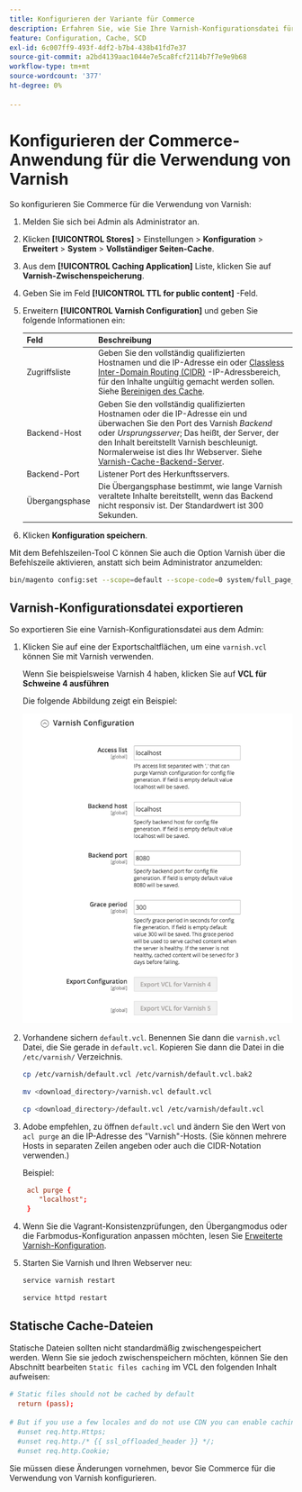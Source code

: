 ```yaml
---
title: Konfigurieren der Variante für Commerce
description: Erfahren Sie, wie Sie Ihre Varnish-Konfigurationsdatei für die Commerce-Anwendung aktualisieren und verwalten.
feature: Configuration, Cache, SCD
exl-id: 6c007ff9-493f-4df2-b7b4-438b41fd7e37
source-git-commit: a2bd4139aac1044e7e5ca8fcf2114b7f7e9e9b68
workflow-type: tm+mt
source-wordcount: '377'
ht-degree: 0%

---
```


# Konfigurieren der Commerce-Anwendung für die Verwendung von Varnish

So konfigurieren Sie Commerce für die Verwendung von Varnish:

1. Melden Sie sich bei Admin als Administrator an.
1. Klicken **[!UICONTROL Stores]** > Einstellungen > **Konfiguration** > **Erweitert** > **System** > **Vollständiger Seiten-Cache**.
1. Aus dem **[!UICONTROL Caching Application]** Liste, klicken Sie auf **Varnish-Zwischenspeicherung**.
1. Geben Sie im Feld **[!UICONTROL TTL for public content]** -Feld.
1. Erweitern **[!UICONTROL Varnish Configuration]** und geben Sie folgende Informationen ein:

   | Feld | Beschreibung |
   | ----- | ----------- |
   | Zugriffsliste | Geben Sie den vollständig qualifizierten Hostnamen und die IP-Adresse ein oder [Classless Inter-Domain Routing (CIDR)](https://www.digitalocean.com/community/tutorials/understanding-ip-addresses-subnets-and-cidr-notation-for-networking) -IP-Adressbereich, für den Inhalte ungültig gemacht werden sollen. Siehe [Bereinigen des Cache](https://varnish-cache.org/docs/3.0/tutorial/purging.html). |
   | Backend-Host | Geben Sie den vollständig qualifizierten Hostnamen oder die IP-Adresse ein und überwachen Sie den Port des Varnish _Backend_ oder _Ursprungsserver_; Das heißt, der Server, der den Inhalt bereitstellt Varnish beschleunigt. Normalerweise ist dies Ihr Webserver. Siehe [Varnish-Cache-Backend-Server](https://www.varnish-cache.org/docs/trunk/users-guide/vcl-backends.html). |
   | Backend-Port | Listener Port des Herkunftsservers. |
   | Übergangsphase | Die Übergangsphase bestimmt, wie lange Varnish veraltete Inhalte bereitstellt, wenn das Backend nicht responsiv ist. Der Standardwert ist 300 Sekunden. |

1. Klicken **Konfiguration speichern**.

Mit dem Befehlszeilen-Tool C können Sie auch die Option Varnish über die Befehlszeile aktivieren, anstatt sich beim Administrator anzumelden:

```bash
bin/magento config:set --scope=default --scope-code=0 system/full_page_cache/caching_application 2
```

## Varnish-Konfigurationsdatei exportieren

So exportieren Sie eine Varnish-Konfigurationsdatei aus dem Admin:

1. Klicken Sie auf eine der Exportschaltflächen, um eine `varnish.vcl` können Sie mit Varnish verwenden.

   Wenn Sie beispielsweise Varnish 4 haben, klicken Sie auf **VCL für Schweine 4 ausführen**

   Die folgende Abbildung zeigt ein Beispiel:

   ![Konfigurieren von Commerce zur Verwendung von Varnish in Admin](../../assets/configuration/varnish-admin-22.png)

1. Vorhandene sichern `default.vcl`. Benennen Sie dann die `varnish.vcl` Datei, die Sie gerade in `default.vcl`. Kopieren Sie dann die Datei in die `/etc/varnish/` Verzeichnis.

   ```bash
   cp /etc/varnish/default.vcl /etc/varnish/default.vcl.bak2
   ```

   ```bash
   mv <download_directory>/varnish.vcl default.vcl
   ```

   ```bash
   cp <download_directory>/default.vcl /etc/varnish/default.vcl
   ```

1. Adobe empfehlen, zu öffnen `default.vcl` und ändern Sie den Wert von `acl purge` an die IP-Adresse des &quot;Varnish&quot;-Hosts. (Sie können mehrere Hosts in separaten Zeilen angeben oder auch die CIDR-Notation verwenden.)

   Beispiel:

   ```conf
    acl purge {
       "localhost";
    }
   ```

1. Wenn Sie die Vagrant-Konsistenzprüfungen, den Übergangmodus oder die Farbmodus-Konfiguration anpassen möchten, lesen Sie [Erweiterte Varnish-Konfiguration](config-varnish-advanced.md).

1. Starten Sie Varnish und Ihren Webserver neu:

   ```bash
   service varnish restart
   ```

   ```bash
   service httpd restart
   ```

## Statische Cache-Dateien

Statische Dateien sollten nicht standardmäßig zwischengespeichert werden. Wenn Sie sie jedoch zwischenspeichern möchten, können Sie den Abschnitt bearbeiten `Static files caching` im VCL den folgenden Inhalt aufweisen:

```conf
# Static files should not be cached by default
  return (pass);

# But if you use a few locales and do not use CDN you can enable caching static files by commenting previous line (#return (pass);) and uncommenting next 3 lines
  #unset req.http.Https;
  #unset req.http./* {{ ssl_offloaded_header }} */;
  #unset req.http.Cookie;
```

Sie müssen diese Änderungen vornehmen, bevor Sie Commerce für die Verwendung von Varnish konfigurieren.
